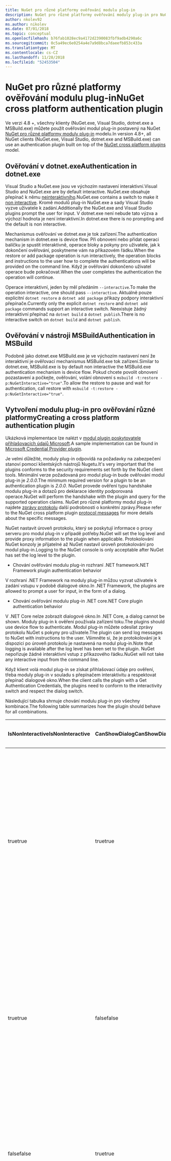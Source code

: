 ```yaml
---
title: NuGet pro různé platformy ověřování modulu plug-in
description: NuGet pro různé platformy ověřování moduly plug-in pro NuGet.exe, dotnet.exe, msbuild.exe a sady Visual Studio
author: nkolev92
ms.author: nikolev
ms.date: 07/01/2018
ms.topic: conceptual
ms.openlocfilehash: b76fab1028ec9a4172d2390083fbf9adb4290a6c
ms.sourcegitcommit: 0c5a49ec6e0254a4e7a9d8bca7daeefb853c433a
ms.translationtype: MT
ms.contentlocale: cs-CZ
ms.lasthandoff: 11/28/2018
ms.locfileid: "52453504"
---
```

# <a name="nuget-cross-platform-authentication-plugin"></a><span data-ttu-id="e7cb6-103">NuGet pro různé platformy ověřování modulu plug-in</span><span class="sxs-lookup"><span data-stu-id="e7cb6-103">NuGet cross platform authentication plugin</span></span>

<span data-ttu-id="e7cb6-104">Ve verzi 4.8 +, všechny klienty (NuGet.exe, Visual Studio, dotnet.exe a MSBuild.exe) můžete použít ověřování modul plug-in postavený na NuGet [NuGet pro různé platformy moduly plug-in](NuGet-Cross-Platform-Plugins.md) modelu.</span><span class="sxs-lookup"><span data-stu-id="e7cb6-104">In version 4.8+, all NuGet clients (NuGet.exe, Visual Studio, dotnet.exe and MSBuild.exe) can use an authentication plugin built on top of the [NuGet cross platform plugins](NuGet-Cross-Platform-Plugins.md) model.</span></span>

## <a name="authentication-in-dotnetexe"></a><span data-ttu-id="e7cb6-105">Ověřování v dotnet.exe</span><span class="sxs-lookup"><span data-stu-id="e7cb6-105">Authentication in dotnet.exe</span></span>

<span data-ttu-id="e7cb6-106">Visual Studio a NuGet.exe jsou ve výchozím nastavení interaktivní.</span><span class="sxs-lookup"><span data-stu-id="e7cb6-106">Visual Studio and NuGet.exe are by default interactive.</span></span> <span data-ttu-id="e7cb6-107">NuGet.exe obsahuje přepínač k němu [neinteraktivního](../../tools/nuget-exe-CLI-Reference.md).</span><span class="sxs-lookup"><span data-stu-id="e7cb6-107">NuGet.exe contains a switch to make it [non interactive](../../tools/nuget-exe-CLI-Reference.md).</span></span>
<span data-ttu-id="e7cb6-108">Kromě modulů plug-in NuGet.exe a sady Visual Studio vyzve uživatele k zadání.</span><span class="sxs-lookup"><span data-stu-id="e7cb6-108">Additionally the NuGet.exe and Visual Studio plugins prompt the user for input.</span></span>
<span data-ttu-id="e7cb6-109">V dotnet.exe není nebude tato výzva a výchozí hodnota je není interaktivní.</span><span class="sxs-lookup"><span data-stu-id="e7cb6-109">In dotnet.exe there is no prompting and the default is non interactive.</span></span>

<span data-ttu-id="e7cb6-110">Mechanismus ověřování ve dotnet.exe je tok zařízení.</span><span class="sxs-lookup"><span data-stu-id="e7cb6-110">The authentication mechanism in dotnet.exe is device flow.</span></span> <span data-ttu-id="e7cb6-111">Při obnovení nebo přidat operaci balíčku je spustit interaktivně, operace bloky a pokyny pro uživatele, jak k dokončení ověřování, poskytneme vám na příkazovém řádku.</span><span class="sxs-lookup"><span data-stu-id="e7cb6-111">When the restore or add package operation is run interactively, the operation blocks and instructions to the user how to complete the authentications will be provided on the command line.</span></span>
<span data-ttu-id="e7cb6-112">Když je ověřování dokončeno uživatel operace bude pokračovat.</span><span class="sxs-lookup"><span data-stu-id="e7cb6-112">When the user completes the authentication the operation will continue.</span></span>

<span data-ttu-id="e7cb6-113">Operace interaktivní, jeden by měl předáním `--interactive`.</span><span class="sxs-lookup"><span data-stu-id="e7cb6-113">To make the operation interactive, one should pass `--interactive`.</span></span>
<span data-ttu-id="e7cb6-114">Aktuálně pouze explicitní `dotnet restore` a `dotnet add package` příkazy podpory interaktivní přepínače.</span><span class="sxs-lookup"><span data-stu-id="e7cb6-114">Currently only the explicit `dotnet restore` and `dotnet add package` commands support an interactive switch.</span></span>
<span data-ttu-id="e7cb6-115">Neexistuje žádný interaktivní přepínač na `dotnet build` a `dotnet publish`.</span><span class="sxs-lookup"><span data-stu-id="e7cb6-115">There is no interactive switch on `dotnet build` and `dotnet publish`.</span></span>

## <a name="authentication-in-msbuild"></a><span data-ttu-id="e7cb6-116">Ověřování v nástroji MSBuild</span><span class="sxs-lookup"><span data-stu-id="e7cb6-116">Authentication in MSBuild</span></span>

<span data-ttu-id="e7cb6-117">Podobně jako dotnet.exe MSBuild.exe je ve výchozím nastavení není že interaktivní je ověřovací mechanismus MSBuild.exe tok zařízení.</span><span class="sxs-lookup"><span data-stu-id="e7cb6-117">Similar to dotnet.exe, MSBuild.exe is by default non interactive the MSBuild.exe authentication mechanism is device flow.</span></span>
<span data-ttu-id="e7cb6-118">Pokud chcete povolit obnovení pozastavení a počkejte, ověřování, volání obnovení s `msbuild -t:restore -p:NuGetInteractive="true"`.</span><span class="sxs-lookup"><span data-stu-id="e7cb6-118">To allow the restore to pause and wait for authentication, call restore with `msbuild -t:restore -p:NuGetInteractive="true"`.</span></span>

## <a name="creating-a-cross-platform-authentication-plugin"></a><span data-ttu-id="e7cb6-119">Vytvoření modulu plug-in pro ověřování různé platformy</span><span class="sxs-lookup"><span data-stu-id="e7cb6-119">Creating a cross platform authentication plugin</span></span>

<span data-ttu-id="e7cb6-120">Ukázková implementace lze nalézt v [modul plugin poskytovatele přihlašovacích údajů Microsoft](https://github.com/Microsoft/artifacts-credprovider).</span><span class="sxs-lookup"><span data-stu-id="e7cb6-120">A sample implementation can be found in [Microsoft Credential Provider plugin](https://github.com/Microsoft/artifacts-credprovider).</span></span>

<span data-ttu-id="e7cb6-121">Je velmi důležité, moduly plug-in odpovídá na požadavky na zabezpečení stanoví pomocí klientských nástrojů Nugetu.</span><span class="sxs-lookup"><span data-stu-id="e7cb6-121">It's very important that the plugins conforms to the security requirements set forth by the NuGet client tools.</span></span>
<span data-ttu-id="e7cb6-122">Minimální verze požadovaná pro modul plug-in bude ověřování modul plug-in je *2.0.0*.</span><span class="sxs-lookup"><span data-stu-id="e7cb6-122">The minimum required version for a plugin to be an authentication plugin is *2.0.0*.</span></span>
<span data-ttu-id="e7cb6-123">NuGet provede ověření typu handshake modulu plug-in a dotazů pro deklarace identity podporovaná operace.</span><span class="sxs-lookup"><span data-stu-id="e7cb6-123">NuGet will perform the handshake with the plugin and query for the supported operation claims.</span></span>
<span data-ttu-id="e7cb6-124">NuGet pro různé platformy modul plug-in najdete [zprávy protokolu](NuGet-Cross-Platform-Plugins.md#protocol-messages-index) další podrobnosti o konkrétní zprávy.</span><span class="sxs-lookup"><span data-stu-id="e7cb6-124">Please refer to the NuGet cross platform plugin [protocol messages](NuGet-Cross-Platform-Plugins.md#protocol-messages-index) for more details about the specific messages.</span></span>

<span data-ttu-id="e7cb6-125">NuGet nastavit úroveň protokolu, který se poskytují informace o proxy serveru pro modul plug-in v případě potřeby.</span><span class="sxs-lookup"><span data-stu-id="e7cb6-125">NuGet will set the log level and provide proxy information to the plugin when applicable.</span></span>
<span data-ttu-id="e7cb6-126">Protokolování NuGet konzoly je přijatelné až NuGet nastavil úroveň protokolování pro modul plug-in.</span><span class="sxs-lookup"><span data-stu-id="e7cb6-126">Logging to the NuGet console is only acceptable after NuGet has set the log level to the plugin.</span></span>

- <span data-ttu-id="e7cb6-127">Chování ověřování modulu plug-in rozhraní .NET framework</span><span class="sxs-lookup"><span data-stu-id="e7cb6-127">.NET Framework plugin authentication behavior</span></span>

<span data-ttu-id="e7cb6-128">V rozhraní .NET Framework na moduly plug-in můžou vyzvat uživatele k zadání vstupu v podobě dialogové okno.</span><span class="sxs-lookup"><span data-stu-id="e7cb6-128">In .NET Framework, the plugins are allowed to prompt a user for input, in the form of a dialog.</span></span>

- <span data-ttu-id="e7cb6-129">Chování ověřování modulu plug-in .NET core</span><span class="sxs-lookup"><span data-stu-id="e7cb6-129">.NET Core plugin authentication behavior</span></span>

<span data-ttu-id="e7cb6-130">V .NET Core nelze zobrazit dialogové okno.</span><span class="sxs-lookup"><span data-stu-id="e7cb6-130">In .NET Core, a dialog cannot be shown.</span></span> <span data-ttu-id="e7cb6-131">Moduly plug-in k ověření používala zařízení toku.</span><span class="sxs-lookup"><span data-stu-id="e7cb6-131">The plugins should use device flow to authenticate.</span></span>
<span data-ttu-id="e7cb6-132">Modul plug-in můžete odesílat zprávy protokolu NuGet s pokyny pro uživatele.</span><span class="sxs-lookup"><span data-stu-id="e7cb6-132">The plugin can send log messages to NuGet with instructions to the user.</span></span>
<span data-ttu-id="e7cb6-133">Všimněte si, že je protokolování je k dispozici po úroveň protokolu je nastavená na modul plug-in.</span><span class="sxs-lookup"><span data-stu-id="e7cb6-133">Note that logging is available after the log level has been set to the plugin.</span></span>
<span data-ttu-id="e7cb6-134">NuGet nepořizuje žádné interaktivní vstup z příkazového řádku.</span><span class="sxs-lookup"><span data-stu-id="e7cb6-134">NuGet will not take any interactive input from the command line.</span></span>

<span data-ttu-id="e7cb6-135">Když klient volá modul plug-in se získat přihlašovací údaje pro ověření, třeba moduly plug-in v souladu s přepínačem interaktivitu a respektovat přepínač dialogové okno.</span><span class="sxs-lookup"><span data-stu-id="e7cb6-135">When the client calls the plugin with a Get Authentication Credentials, the plugins need to conform to the interactivity switch and respect the dialog switch.</span></span> 

<span data-ttu-id="e7cb6-136">Následující tabulka shrnuje chování modulu plug-in pro všechny kombinace.</span><span class="sxs-lookup"><span data-stu-id="e7cb6-136">The following table summarizes how the plugin should behave for all combinations.</span></span>

| <span data-ttu-id="e7cb6-137">IsNonInteractive</span><span class="sxs-lookup"><span data-stu-id="e7cb6-137">IsNonInteractive</span></span> | <span data-ttu-id="e7cb6-138">CanShowDialog</span><span class="sxs-lookup"><span data-stu-id="e7cb6-138">CanShowDialog</span></span> | <span data-ttu-id="e7cb6-139">Chování modulu plug-in</span><span class="sxs-lookup"><span data-stu-id="e7cb6-139">Plugin behavior</span></span> |
| ---------------- | ------------- | --------------- |
| <span data-ttu-id="e7cb6-140">true</span><span class="sxs-lookup"><span data-stu-id="e7cb6-140">true</span></span> | <span data-ttu-id="e7cb6-141">true</span><span class="sxs-lookup"><span data-stu-id="e7cb6-141">true</span></span> | <span data-ttu-id="e7cb6-142">Přepínač IsNonInteractive má přednost před přepínačem dialogového okna.</span><span class="sxs-lookup"><span data-stu-id="e7cb6-142">The IsNonInteractive switch takes precedence over the dialog switch.</span></span> <span data-ttu-id="e7cb6-143">Modul plug-in není povoleno vyvolat přes pop dialogové okno.</span><span class="sxs-lookup"><span data-stu-id="e7cb6-143">The plugin is not allowed to pop a dialog.</span></span> <span data-ttu-id="e7cb6-144">Tato kombinace platí pouze pro moduly plug-in rozhraní .NET Framework</span><span class="sxs-lookup"><span data-stu-id="e7cb6-144">This combination is only valid for .NET Framework plugins</span></span> |
| <span data-ttu-id="e7cb6-145">true</span><span class="sxs-lookup"><span data-stu-id="e7cb6-145">true</span></span> | <span data-ttu-id="e7cb6-146">false</span><span class="sxs-lookup"><span data-stu-id="e7cb6-146">false</span></span> | <span data-ttu-id="e7cb6-147">Přepínač IsNonInteractive má přednost před přepínačem dialogového okna.</span><span class="sxs-lookup"><span data-stu-id="e7cb6-147">The IsNonInteractive switch takes precedence over the dialog switch.</span></span> <span data-ttu-id="e7cb6-148">Modul plug-in není povolené blokování.</span><span class="sxs-lookup"><span data-stu-id="e7cb6-148">The plugin is not allowed to block.</span></span> <span data-ttu-id="e7cb6-149">Tato kombinace platí pouze pro moduly plug-in .NET Core</span><span class="sxs-lookup"><span data-stu-id="e7cb6-149">This combination is only valid for .NET Core plugins</span></span> |
| <span data-ttu-id="e7cb6-150">false</span><span class="sxs-lookup"><span data-stu-id="e7cb6-150">false</span></span> | <span data-ttu-id="e7cb6-151">true</span><span class="sxs-lookup"><span data-stu-id="e7cb6-151">true</span></span> | <span data-ttu-id="e7cb6-152">Modul plug-in by se zobrazit dialogové okno.</span><span class="sxs-lookup"><span data-stu-id="e7cb6-152">The plugin should show a dialog.</span></span> <span data-ttu-id="e7cb6-153">Tato kombinace platí pouze pro moduly plug-in rozhraní .NET Framework</span><span class="sxs-lookup"><span data-stu-id="e7cb6-153">This combination is only valid for .NET Framework plugins</span></span> |
| <span data-ttu-id="e7cb6-154">false</span><span class="sxs-lookup"><span data-stu-id="e7cb6-154">false</span></span> | <span data-ttu-id="e7cb6-155">false</span><span class="sxs-lookup"><span data-stu-id="e7cb6-155">false</span></span> | <span data-ttu-id="e7cb6-156">Modul plug-in byste/může nezobrazovat dialogové okno.</span><span class="sxs-lookup"><span data-stu-id="e7cb6-156">The plugin should/can not show a dialog.</span></span> <span data-ttu-id="e7cb6-157">Modul plug-in byste tok zařízení používají k ověření protokolováním zprávu instrukce prostřednictvím protokolovacího nástroje.</span><span class="sxs-lookup"><span data-stu-id="e7cb6-157">The plugin should use device flow to authenticate by logging an instruction message via the logger.</span></span> <span data-ttu-id="e7cb6-158">Tato kombinace platí pouze pro moduly plug-in .NET Core</span><span class="sxs-lookup"><span data-stu-id="e7cb6-158">This combination is only valid for .NET Core plugins</span></span> |

<span data-ttu-id="e7cb6-159">Před zápisem modul plug-in najdete následující specifika plánu.</span><span class="sxs-lookup"><span data-stu-id="e7cb6-159">Please refer to the following specs before writing a plugin.</span></span>

- [<span data-ttu-id="e7cb6-160">Modul plug-in stahování balíčku NuGet</span><span class="sxs-lookup"><span data-stu-id="e7cb6-160">NuGet Package Download Plugin</span></span>](https://github.com/NuGet/Home/wiki/NuGet-Package-Download-Plugin)
- [<span data-ttu-id="e7cb6-161">NuGet pro různé platformy ověřování modulu plug-in</span><span class="sxs-lookup"><span data-stu-id="e7cb6-161">NuGet cross plat authentication plugin</span></span>](https://github.com/NuGet/Home/wiki/NuGet-cross-plat-authentication-plugin)

